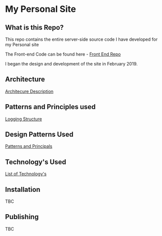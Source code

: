 # My Personal Site

## What is this Repo?

This repo contains the entire server-side source code I have developed for my Personal site

The Front-end Code can be found here - [Front End Repo](https://github.com/Jhanbury/PersonalSite.Web)

I began the design and development of the site in February 2019.

## Architecture

[Architecure Description](https://github.com/Jhanbury/PersonalSite/wiki/Site-Architecture)

## Patterns and Principles used

[Logging Structure](https://github.com/Jhanbury/PersonalSite/wiki/Logging-Structure)

## Design Patterns Used

[Patterns and Principals](https://github.com/Jhanbury/PersonalSite/wiki/Patterns-and-Principals)

## Technology's Used

[List of Technology's](https://github.com/Jhanbury/PersonalSite/wiki/Technology's-Used)
## Installation

TBC


##  Publishing 

TBC


